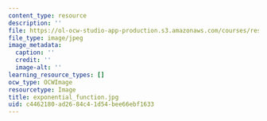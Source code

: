 ```yaml
---
content_type: resource
description: ''
file: https://ol-ocw-studio-app-production.s3.amazonaws.com/courses/res-18-005-highlights-of-calculus-spring-2010/c4462180ad2684c41d54bee66ebf1633_exponential_function.jpg
file_type: image/jpeg
image_metadata:
  caption: ''
  credit: ''
  image-alt: ''
learning_resource_types: []
ocw_type: OCWImage
resourcetype: Image
title: exponential_function.jpg
uid: c4462180-ad26-84c4-1d54-bee66ebf1633
---
```

